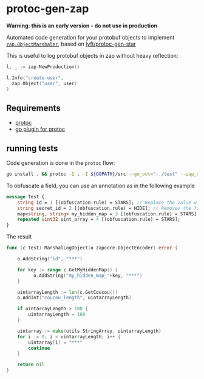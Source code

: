 # protoc-gen-zap

**Warning: this is an early version - do not use in production**

Automated code generation for your protobuf objects to implement [`zap.ObjectMarshaler`](https://github.com/uber-go/zap/blob/master/zapcore/marshaler.go), based on [lyft/protoc-gen-star](https://github.com/lyft/protoc-gen-star)

This is useful to log protobuf objects in zap without heavy reflection:

```go
l, _ := zap.NewProduction()

l.Info("create-user",
  zap.Object("user", user)
)
```

## Requirements

- [protoc](http://google.github.io/proto-lens/installing-protoc.html)
- [go plugin for protoc](https://developers.google.com/protocol-buffers/docs/gotutorial)

## running tests

Code generation is done in the `protoc` flow:

```bash
go install . && protoc -I . -I ${GOPATH}/src --go_out=":./test" --zap_out="lang=go:./test" test/test.proto
```

To obfuscate a field, you can use an annotation as in the following example
```proto
message Test {
    string id = 1 [(obfuscation.rule) = STARS]; // Replace the value with 3 stars.
    string secret_id = 2 [(obfuscation.rule) = HIDE]; // Removes the field from the logs.
    map<string, string> my_hidden_map = 3 [(obfuscation.rule) = STARS];
    repeated uint32 uint_array = 4 [(obfuscation.rule) = STARS];
}
```

The result 
```go
func (c Test) MarshalLogObject(o zapcore.ObjectEncoder) error {

	o.AddString("id", "***")

	for key := range c.GetMyHiddenMap() {
		  o.AddString("my_hidden_map_"+key, "***")
	}

	uintarrayLength := len(c.GetCoucou())
	o.AddInt("coucou_length", uintarrayLength)

	if uintarrayLength > 100 {
		uintarrayLength = 100
	}

	uintarray := make(utils.StringArray, uintarrayLength)
	for i := 0; i < uintarrayLength; i++ {
		uintarray[i] = "***"
		continue
	}

	return nil
}
```